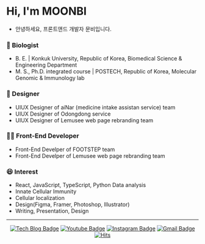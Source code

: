 
<!--
**windowrainYOON/windowrainYOON** is a ✨ _special_ ✨ repository because its `README.md` (this file) appears on your GitHub profile.

Here are some ideas to get you started:

- 🔭 I’m currently working on ...
- 🌱 I’m currently learning ...
- 👯 I’m looking to collaborate on ...
- 🤔 I’m looking for help with ...
- 💬 Ask me about ...
- 📫 How to reach me: ...
- 😄 Pronouns: ...
- ⚡ Fun fact: ...
[![MOONBI's github stats](https://github-readme-stats.vercel.app/api?username=windowrainYOON)](https://github.com/anuraghazra/github-readme-stats)
-->
# Hi, I'm MOONBI
- 안녕하세요, 프론트앤드 개발자 문비입니다.

### 🧬 Biologist
- B. E. | Konkuk University, Republic of Korea, Biomedical Science & Engineering Department
- M. S., Ph.D. integrated course | POSTECH, Republic of Korea, Molecular Genomic & Immunology lab

### 🎨 Designer
- UIUX Designer of aiNar (medicine intake assistan service) team
- UIUX Designer of Odongdong service
- UIUX Designer of Lemusee web page rebranding team

### 👨‍💻 Front-End Developer
- Front-End Develper of FOOTSTEP team
- Front-End Develper of Lemusee web page rebranding team

### 😆 Interest
- React, JavaScript, TypeScript, Python Data analysis
- Innate Cellular Immunity
- Cellular localization
- Design(Figma, Framer, Photoshop, Illustrator)
- Writing, Presentation, Design

---
<div align=center>

[![Tech Blog Badge](http://img.shields.io/badge/-Tech%20blog-black?style=flat-square&logo=github&link=https://velog.io/@bomrom97)](https://velog.io/@bomrom97) 
[![Youtube Badge](https://img.shields.io/badge/Youtube-ff0000?style=flat-square&logo=youtube&link=https://www.youtube.com/channel/UCGagrr6S5Q8dGXkxnT-ScmA)](https://www.youtube.com/channel/UCGagrr6S5Q8dGXkxnT-ScmA) 
[![Instagram Badge](https://img.shields.io/badge/-Instagram-dd2a7b?style=flat-square&logo=instagram&logoColor=white&link=https://www.instagram.com/changmoonbi/)](https://www.instagram.com/changmoonbi/) 
[![Gmail Badge](https://img.shields.io/badge/-Gmail-d14836?style=flat-square&logo=Gmail&logoColor=white&link=mailto:ckddn7806@gmail.com)](mailto:ckddn7806@gmail.com)
[![Hits](https://hits.seeyoufarm.com/api/count/incr/badge.svg?url=https://github.com/windowrainYOON)](https://hits.seeyoufarm.com)
</div>




